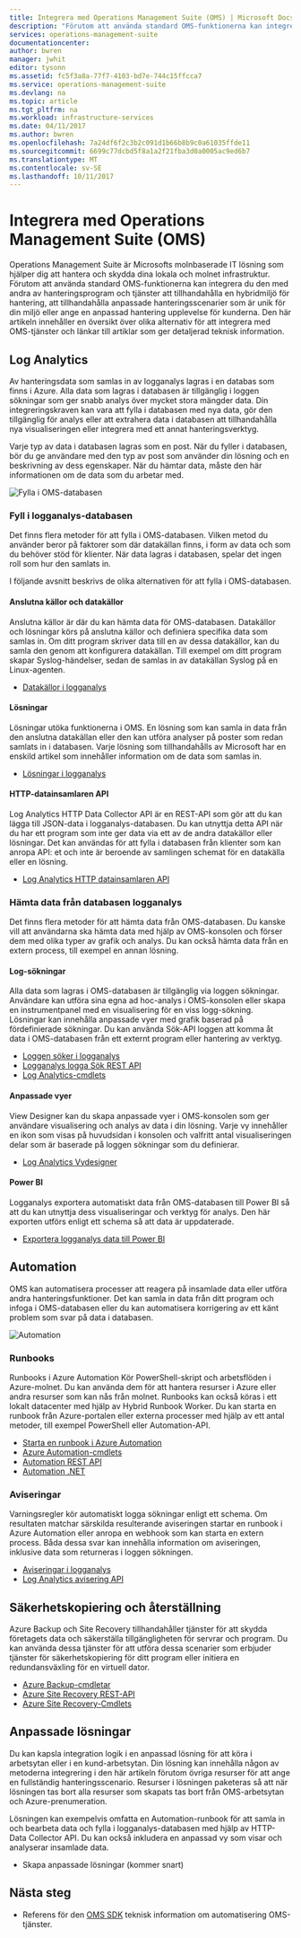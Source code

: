 ```yaml
---
title: Integrera med Operations Management Suite (OMS) | Microsoft Docs
description: "Förutom att använda standard OMS-funktionerna kan integrera du den med andra av hanteringsprogram och tjänster att tillhandahålla en hybridmiljö för hantering, att tillhandahålla anpassade hanteringsscenarier som är unik för din miljö eller ange en anpassad hantering upplevelse för kunderna.  Den här artikeln innehåller en översikt över olika alternativ för att integrera med OMS och länkar till artiklar som ger detaljerad teknisk information."
services: operations-management-suite
documentationcenter: 
author: bwren
manager: jwhit
editor: tysonn
ms.assetid: fc5f3a8a-77f7-4103-bd7e-744c15ffcca7
ms.service: operations-management-suite
ms.devlang: na
ms.topic: article
ms.tgt_pltfrm: na
ms.workload: infrastructure-services
ms.date: 04/11/2017
ms.author: bwren
ms.openlocfilehash: 7a24df6f2c3b2c091d1b66b8b9c0a61035ffde11
ms.sourcegitcommit: 6699c77dcbd5f8a1a2f21fba3d0a0005ac9ed6b7
ms.translationtype: MT
ms.contentlocale: sv-SE
ms.lasthandoff: 10/11/2017
---
```

# <a name="integrating-with-operations-management-suite-oms"></a>Integrera med Operations Management Suite (OMS)
Operations Management Suite är Microsofts molnbaserade IT lösning som hjälper dig att hantera och skydda dina lokala och molnet infrastruktur.  Förutom att använda standard OMS-funktionerna kan integrera du den med andra av hanteringsprogram och tjänster att tillhandahålla en hybridmiljö för hantering, att tillhandahålla anpassade hanteringsscenarier som är unik för din miljö eller ange en anpassad hantering upplevelse för kunderna.  Den här artikeln innehåller en översikt över olika alternativ för att integrera med OMS-tjänster och länkar till artiklar som ger detaljerad teknisk information. 

## <a name="log-analytics"></a>Log Analytics
Av hanteringsdata som samlas in av logganalys lagras i en databas som finns i Azure.  Alla data som lagras i databasen är tillgänglig i loggen sökningar som ger snabb analys över mycket stora mängder data.  Din integreringskraven kan vara att fylla i databasen med nya data, gör den tillgänglig för analys eller att extrahera data i databasen att tillhandahålla nya visualiseringen eller integrera med ett annat hanteringsverktyg.

Varje typ av data i databasen lagras som en post.  När du fyller i databasen, bör du ge användare med den typ av post som använder din lösning och en beskrivning av dess egenskaper.  När du hämtar data, måste den här informationen om de data som du arbetar med.

![Fylla i OMS-databasen](media/operations-management-suite-integration/repository.png)

### <a name="populate-the-log-analytics-repository"></a>Fyll i logganalys-databasen
Det finns flera metoder för att fylla i OMS-databasen.  Vilken metod du använder beror på faktorer som där datakällan finns, i form av data och som du behöver stöd för klienter.  När data lagras i databasen, spelar det ingen roll som hur den samlats in.

I följande avsnitt beskrivs de olika alternativen för att fylla i OMS-databasen.

#### <a name="connected-sources-and-data-sources"></a>Anslutna källor och datakällor
Anslutna källor är där du kan hämta data för OMS-databasen.  Datakällor och lösningar körs på anslutna källor och definiera specifika data som samlas in.  Om ditt program skriver data till en av dessa datakällor, kan du samla den genom att konfigurera datakällan.  Till exempel om ditt program skapar Syslog-händelser, sedan de samlas in av datakällan Syslog på en Linux-agenten.

* [Datakällor i logganalys](../log-analytics/log-analytics-data-sources.md)

#### <a name="solutions"></a>Lösningar
Lösningar utöka funktionerna i OMS.  En lösning som kan samla in data från den anslutna datakällan eller den kan utföra analyser på poster som redan samlats in i databasen.  Varje lösning som tillhandahålls av Microsoft har en enskild artikel som innehåller information om de data som samlas in.

* [Lösningar i logganalys](../log-analytics/log-analytics-add-solutions.md)

#### <a name="http-data-collector-api"></a>HTTP-datainsamlaren API
Log Analytics HTTP Data Collector API är en REST-API som gör att du kan lägga till JSON-data i logganalys-databasen.  Du kan utnyttja detta API när du har ett program som inte ger data via ett av de andra datakällor eller lösningar.  Det kan användas för att fylla i databasen från klienter som kan anropa API: et och inte är beroende av samlingen schemat för en datakälla eller en lösning.

* [Log Analytics HTTP datainsamlaren API](../log-analytics/log-analytics-data-collector-api.md)

### <a name="retrieve-data-from-the-log-analytics-repository"></a>Hämta data från databasen logganalys
Det finns flera metoder för att hämta data från OMS-databasen.  Du kanske vill att användarna ska hämta data med hjälp av OMS-konsolen och förser dem med olika typer av grafik och analys.  Du kan också hämta data från en extern process, till exempel en annan lösning.

#### <a name="log-searches"></a>Log-sökningar
Alla data som lagras i OMS-databasen är tillgänglig via loggen sökningar.  Användare kan utföra sina egna ad hoc-analys i OMS-konsolen eller skapa en instrumentpanel med en visualisering för en viss logg-sökning.  Lösningar kan innehålla anpassade vyer med grafik baserad på fördefinierade sökningar.  Du kan använda Sök-API loggen att komma åt data i OMS-databasen från ett externt program eller hantering av verktyg.  

* [Loggen söker i logganalys](../log-analytics/log-analytics-log-searches.md)
* [Logganalys logga Sök REST API](../log-analytics/log-analytics-log-search-api.md)
* [Log Analytics-cmdlets](https://msdn.microsoft.com/library/mt188224.aspx)

#### <a name="custom-views"></a>Anpassade vyer
View Designer kan du skapa anpassade vyer i OMS-konsolen som ger användare visualisering och analys av data i din lösning.  Varje vy innehåller en ikon som visas på huvudsidan i konsolen och valfritt antal visualiseringen delar som är baserade på loggen sökningar som du definierar.

* [Log Analytics Vydesigner](../log-analytics/log-analytics-view-designer.md)

#### <a name="power-bi"></a>Power BI
Logganalys exportera automatiskt data från OMS-databasen till Power BI så att du kan utnyttja dess visualiseringar och verktyg för analys.  Den här exporten utförs enligt ett schema så att data är uppdaterade. 

* [Exportera logganalys data till Power BI](../log-analytics/log-analytics-powerbi.md)

## <a name="automation"></a>Automation
OMS kan automatisera processer att reagera på insamlade data eller utföra andra hanteringsfunktioner.  Det kan samla in data från ditt program och infoga i OMS-databasen eller du kan automatisera korrigering av ett känt problem som svar på data i databasen. 

![Automation](media/operations-management-suite-integration/automate.png)

### <a name="runbooks"></a>Runbooks
Runbooks i Azure Automation Kör PowerShell-skript och arbetsflöden i Azure-molnet.  Du kan använda dem för att hantera resurser i Azure eller andra resurser som kan nås från molnet.  Runbooks kan också köras i ett lokalt datacenter med hjälp av Hybrid Runbook Worker.  Du kan starta en runbook från Azure-portalen eller externa processer med hjälp av ett antal metoder, till exempel PowerShell eller Automation-API.

* [Starta en runbook i Azure Automation](../automation/automation-starting-a-runbook.md)
* [Azure Automation-cmdlets](https://msdn.microsoft.com/library/dn690262.aspx)
* [Automation REST API](https://msdn.microsoft.com/library/mt662285.aspx)
* [Automation .NET](https://msdn.microsoft.com//library/mt465763.aspx)

### <a name="alerts"></a>Aviseringar
Varningsregler kör automatiskt logga sökningar enligt ett schema.  Om resultaten matchar särskilda resulterande aviseringen startar en runbook i Azure Automation eller anropa en webhook som kan starta en extern process.  Båda dessa svar kan innehålla information om aviseringen, inklusive data som returneras i loggen sökningen.

* [Aviseringar i logganalys](../log-analytics/log-analytics-alerts.md)
* [Log Analytics avisering API](../log-analytics/log-analytics-api-alerts.md)

## <a name="backup-and-site-recovery"></a>Säkerhetskopiering och återställning
Azure Backup och Site Recovery tillhandahåller tjänster för att skydda företagets data och säkerställa tillgängligheten för servrar och program.  Du kan använda dessa tjänster för att utföra dessa scenarier som erbjuder tjänster för säkerhetskopiering för ditt program eller initiera en redundansväxling för en virtuell dator.

* [Azure Backup-cmdletar](https://msdn.microsoft.com/library/mt619253.aspx)
* [Azure Site Recovery REST-API](https://msdn.microsoft.com/library/azure/mt750497.aspx)
* [Azure Site Recovery-Cmdlets](https://msdn.microsoft.com/library/mt637930.aspx)

## <a name="custom-solutions"></a>Anpassade lösningar
Du kan kapsla integration logik i en anpassad lösning för att köra i arbetsytan eller i en kund-arbetsytan.  Din lösning kan innehålla någon av metoderna integrering i den här artikeln förutom övriga resurser för att ange en fullständig hanteringsscenario.  Resurser i lösningen paketeras så att när lösningen tas bort alla resurser som skapats tas bort från OMS-arbetsytan och Azure-prenumeration.

Lösningen kan exempelvis omfatta en Automation-runbook för att samla in och bearbeta data och fylla i logganalys-databasen med hjälp av HTTP-Data Collector API.  Du kan också inkludera en anpassad vy som visar och analyserar insamlade data.  

* Skapa anpassade lösningar (kommer snart)    

## <a name="next-steps"></a>Nästa steg
* Referens för den [OMS SDK](operations-management-suite-sdk.md) teknisk information om automatisering OMS-tjänster.  

